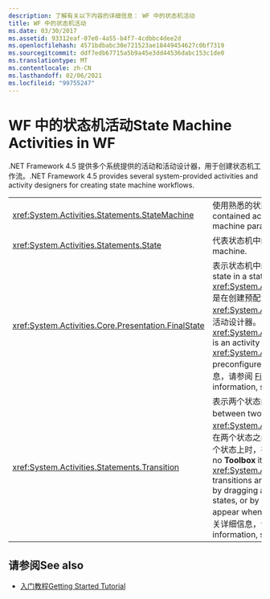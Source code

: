 ```yaml
---
description: 了解有关以下内容的详细信息： WF 中的状态机活动
title: WF 中的状态机活动
ms.date: 03/30/2017
ms.assetid: 93312eaf-07e0-4a55-b4f7-4cdbbc4dee2d
ms.openlocfilehash: 4571bdbabc30e721523ae18449454627c0bf7319
ms.sourcegitcommit: ddf7edb67715a5b9a45e3dd44536dabc153c1de0
ms.translationtype: MT
ms.contentlocale: zh-CN
ms.lasthandoff: 02/06/2021
ms.locfileid: "99755247"
---
```

# <a name="state-machine-activities-in-wf"></a><span data-ttu-id="61aa4-103">WF 中的状态机活动</span><span class="sxs-lookup"><span data-stu-id="61aa4-103">State Machine Activities in WF</span></span>

<span data-ttu-id="61aa4-104">.NET Framework 4.5 提供多个系统提供的活动和活动设计器，用于创建状态机工作流。</span><span class="sxs-lookup"><span data-stu-id="61aa4-104">.NET Framework 4.5 provides several system-provided activities and activity designers for creating state machine workflows.</span></span>  
  
|||  
|-|-|  
|<xref:System.Activities.Statements.StateMachine>|<span data-ttu-id="61aa4-105">使用熟悉的状态机范例执行包含的活动。</span><span class="sxs-lookup"><span data-stu-id="61aa4-105">Executes contained activities using the familiar state machine paradigm.</span></span>|  
|<xref:System.Activities.Statements.State>|<span data-ttu-id="61aa4-106">代表状态机中的状态。</span><span class="sxs-lookup"><span data-stu-id="61aa4-106">Represents a state in a state machine.</span></span>|  
|<xref:System.Activities.Core.Presentation.FinalState>|<span data-ttu-id="61aa4-107">表示状态机中的终止状态。</span><span class="sxs-lookup"><span data-stu-id="61aa4-107">Represents a terminating state in a state machine.</span></span> <span data-ttu-id="61aa4-108"><xref:System.Activities.Core.Presentation.FinalState> 是在创建预配置为终止状态的 <xref:System.Activities.Statements.State> 时所使用的活动设计器。</span><span class="sxs-lookup"><span data-stu-id="61aa4-108"><xref:System.Activities.Core.Presentation.FinalState> is an activity designer that when used creates a <xref:System.Activities.Statements.State> preconfigured as a terminating state.</span></span> <span data-ttu-id="61aa4-109">有关详细信息，请参阅 [FinalState 活动设计器](/visualstudio/workflow-designer/finalstate-activity-designer)。</span><span class="sxs-lookup"><span data-stu-id="61aa4-109">For more information, see [FinalState Activity Designer](/visualstudio/workflow-designer/finalstate-activity-designer).</span></span>|  
|<xref:System.Activities.Statements.Transition>|<span data-ttu-id="61aa4-110">表示两个状态间的转换。</span><span class="sxs-lookup"><span data-stu-id="61aa4-110">Represents the transition between two states.</span></span> <span data-ttu-id="61aa4-111">没有用于的 **工具箱** 项 <xref:System.Activities.Statements.Transition> ; 通过在两个状态之间拖放线条，或在一个状态悬停在另一个状态上时，在工作流设计器上创建转换。</span><span class="sxs-lookup"><span data-stu-id="61aa4-111">There is no **Toolbox** item for <xref:System.Activities.Statements.Transition>; transitions are created on the workflow designer by dragging and dropping a line between two states, or by dropping a state on the triangles that appear when one state is hovered over another.</span></span> <span data-ttu-id="61aa4-112">有关详细信息，请参阅 [转变活动设计器](/visualstudio/workflow-designer/transition-activity-designer)。</span><span class="sxs-lookup"><span data-stu-id="61aa4-112">For more information, see [Transition Activity Designer](/visualstudio/workflow-designer/transition-activity-designer).</span></span>|  
  
## <a name="see-also"></a><span data-ttu-id="61aa4-113">请参阅</span><span class="sxs-lookup"><span data-stu-id="61aa4-113">See also</span></span>

- [<span data-ttu-id="61aa4-114">入门教程</span><span class="sxs-lookup"><span data-stu-id="61aa4-114">Getting Started Tutorial</span></span>](getting-started-tutorial.md)

